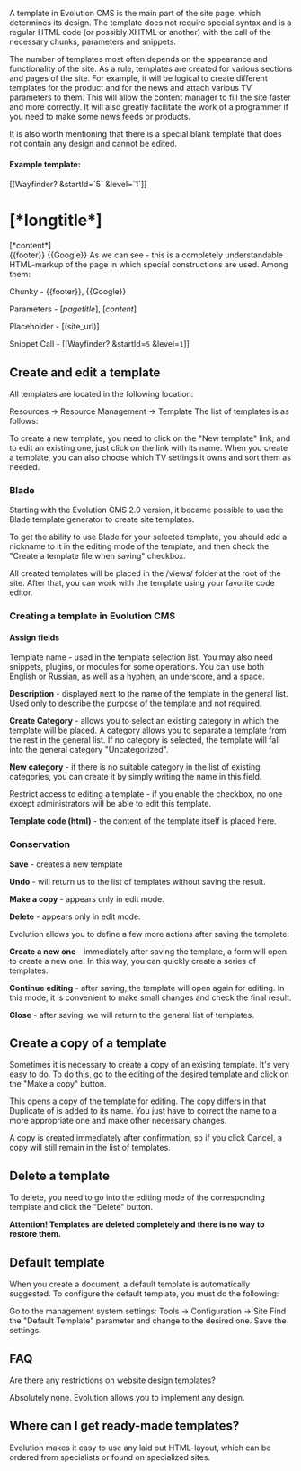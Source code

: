 A template in Evolution CMS is the main part of the site page, which determines its design. The template does not require special syntax and is a regular HTML code (or possibly XHTML or another) with the call of the necessary chunks, parameters and snippets.

The number of templates most often depends on the appearance and functionality of the site. As a rule, templates are created for various sections and pages of the site. For example, it will be logical to create different templates for the product and for the news and attach various TV parameters to them. This will allow the content manager to fill the site faster and more correctly. It will also greatly facilitate the work of a programmer if you need to make some news feeds or products.

It is also worth mentioning that there is a special blank template that does not contain any design and cannot be edited.

#### Example template:
<html>
    <head>
        <title>[*pagetitle*]</title>
        <link href="[(site_url)]/style.css" rel="stylesheet">
    </head>
    <body>
        <div class="menu">
            [[Wayfinder? &startId=`5` &level=`1`]]
        </div>
        <div class="outer">
            <div class="main">
            <h1>[*longtitle*]</h1>
                [*content*]
            </div>
        </div>
        {{footer}}
        {{Google}}
    </body>
</html>
As we can see - this is a completely understandable HTML-markup of the page in which special constructions are used. Among them:

Chunky - {{footer}}, {{Google}}

Parameters - [*pagetitle*], [*content*]

Placeholder - [(site_url)]

Snippet Call - [[Wayfinder? &startId=`5` &level=`1`]]

## Create and edit a template

All templates are located in the following location:

Resources → Resource Management → Template The list of templates is as follows:

To create a new template, you need to click on the "New template" link, and to edit an existing one, just click on the link with its name. When you create a template, you can also choose which TV settings it owns and sort them as needed.

### Blade

Starting with the Evolution CMS 2.0 version, it became possible to use the Blade template generator to create site templates.

To get the ability to use Blade for your selected template, you should add a nickname to it in the editing mode of the template, and then check the "Create a template file when saving" checkbox.

All created templates will be placed in the /views/ folder at the root of the site. After that, you can work with the template using your favorite code editor.

### Creating a template in Evolution CMS

#### Assign fields

Template name - used in the template selection list. You may also need snippets, plugins, or modules for some operations. You can use both English or Russian, as well as a hyphen, an underscore, and a space.

**Description** - displayed next to the name of the template in the general list. Used only to describe the purpose of the template and not required.

**Create Category** - allows you to select an existing category in which the template will be placed. A category allows you to separate a template from the rest in the general list. If no category is selected, the template will fall into the general category "Uncategorized".

**New category** - if there is no suitable category in the list of existing categories, you can create it by simply writing the name in this field.

Restrict access to editing a template - if you enable the checkbox, no one except administrators will be able to edit this template.

**Template code (html)** - the content of the template itself is placed here.

### Conservation

**Save** - creates a new template

**Undo** - will return us to the list of templates without saving the result.

**Make a copy** - appears only in edit mode.

**Delete** - appears only in edit mode.

Evolution allows you to define a few more actions after saving the template:

**Create a new one** - immediately after saving the template, a form will open to create a new one. In this way, you can quickly create a series of templates.

**Continue editing** - after saving, the template will open again for editing. In this mode, it is convenient to make small changes and check the final result.

**Close** - after saving, we will return to the general list of templates.

## Create a copy of a template

Sometimes it is necessary to create a copy of an existing template. It's very easy to do. To do this, go to the editing of the desired template and click on the "Make a copy" button.

This opens a copy of the template for editing. The copy differs in that Duplicate of is added to its name. You just have to correct the name to a more appropriate one and make other necessary changes.

A copy is created immediately after confirmation, so if you click Cancel, a copy will still remain in the list of templates.

## Delete a template

To delete, you need to go into the editing mode of the corresponding template and click the "Delete" button.

**Attention! Templates are deleted completely and there is no way to restore them.**

## Default template

When you create a document, a default template is automatically suggested. To configure the default template, you must do the following:

Go to the management system settings: Tools → Configuration → Site Find the "Default Template" parameter and change to the desired one. Save the settings.

## FAQ

Are there any restrictions on website design templates?

Absolutely none. Evolution allows you to implement any design.

## Where can I get ready-made templates?

Evolution makes it easy to use any laid out HTML-layout, which can be ordered from specialists or found on specialized sites.
